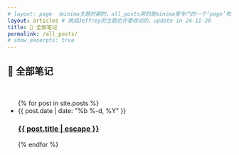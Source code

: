 ```yaml
---
# layout: page （minima主题时期的，all_posts用的是minima里专门的一个‘page’布局，jeffery的主题中，类似all_posts的就直接挪用archives吧。
layout: articles # 换成Jeffrey的主题也许要改动的，update in 24-11-20
title: 📝 全部笔记
permalink: /all_posts/
# show_excerpts: true
---
```

<style>
.post-title {display: none;}
</style>
<div style="margin-top: 10px;"></div>

## **📝 全部笔记**
<div style="margin-top: 50px;"></div>
<!-- All Posts Section -->
<ul class="post-list">
  {% for post in site.posts %}
    <li>
      <span class="post-meta">{{ post.date | date: "%b %-d, %Y" }}</span>
      <h3>
        <a class="post-link" href="{{ post.url }}">{{ post.title | escape }}</a>
      </h3>
    </li>
  {% endfor %}
</ul>

<div style="margin-top: 100px;"></div>
  
